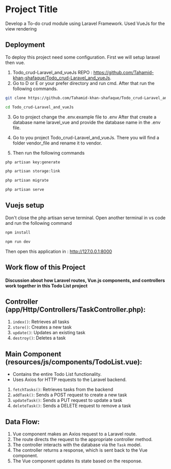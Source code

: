 
# Project Title

Develop a To-do crud module using Laravel Framework. Used VueJs for the view rendering 


## Deployment

To deploy this project need some configuration. First we will setup laravel then vue.

1.  Todo_crud-Laravel_and_vueJs REPO : https://github.com/Tahamid-khan-shafaque/Todo_crud-Laravel_and_vueJs.
2.  Go to D or E or your prefer directory and run cmd. After that run the following commands.                     

```bash
git clone https://github.com/Tahamid-khan-shafaque/Todo_crud-Laravel_and_vueJs.git
```
```bash
cd Todo_crud-Laravel_and_vueJs
```
3. Go to project change the .env.example file to .env After that create a database name 
laravel_vue and provide the database name in the .env file.

4. Go to you project Todo_crud-Laravel_and_vueJs. There you will find a folder vendor_file and rename it to vendor.

5. Then run the following commands

```bash
php artisan key:generate
```
```bash
php artisan storage:link
```
```bash 
php artisan migrate
```
```bash
php artisan serve
```
## Vuejs setup
Don't close the php artisan serve terminal. Open another terminal in vs code and run the following command 

```bash
npm install
```

```bash
npm run dev
```
Then open this application in : http://127.0.0.1:8000


## Work flow of this Project

#### Discussion about how Laravel routes, Vue.js components, and controllers work together in this Todo List project

## Controller (app/Http/Controllers/TaskController.php):

1. `index()`: Retrieves all tasks
2. `store()`: Creates a new task
3. `update()`: Updates an existing task
4. `destroy()`: Deletes a task



## Main Component (resources/js/components/TodoList.vue):
- Contains the entire Todo List functionality.
- Uses Axios for HTTP requests to the Laravel backend.

1. `fetchTasks()`: Retrieves tasks from the backend
2. `addTask()`: Sends a POST request to create a new task
3. `updateTask()`: Sends a PUT request to update a task
4. `deleteTask()`: Sends a DELETE request to remove a task

## Data Flow:

1. Vue component makes an Axios request to a Laravel route.
2. The route directs the request to the appropriate controller method.
3. The controller interacts with the database via the `Task` model.
4. The controller returns a response, which is sent back to the Vue component.
5. The Vue component updates its state based on the response.

